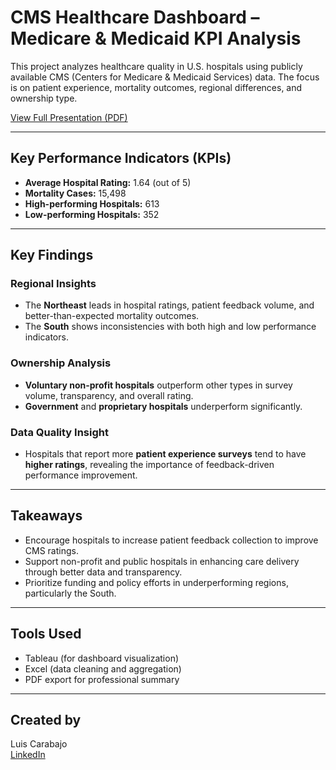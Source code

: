 # CMS Healthcare Dashboard – Medicare & Medicaid KPI Analysis

This project analyzes healthcare quality in U.S. hospitals using publicly available CMS (Centers for Medicare & Medicaid Services) data. The focus is on patient experience, mortality outcomes, regional differences, and ownership type.

[View Full Presentation (PDF)](./slides/CMS-Dashboard.pdf)

---

## Key Performance Indicators (KPIs)

- **Average Hospital Rating:** 1.64 (out of 5)
- **Mortality Cases:** 15,498
- **High-performing Hospitals:** 613
- **Low-performing Hospitals:** 352

---

## Key Findings

### Regional Insights
- The **Northeast** leads in hospital ratings, patient feedback volume, and better-than-expected mortality outcomes.
- The **South** shows inconsistencies with both high and low performance indicators.

### Ownership Analysis
- **Voluntary non-profit hospitals** outperform other types in survey volume, transparency, and overall rating.
- **Government** and **proprietary hospitals** underperform significantly.

### Data Quality Insight
- Hospitals that report more **patient experience surveys** tend to have **higher ratings**, revealing the importance of feedback-driven performance improvement.

---

## Takeaways

- Encourage hospitals to increase patient feedback collection to improve CMS ratings.
- Support non-profit and public hospitals in enhancing care delivery through better data and transparency.
- Prioritize funding and policy efforts in underperforming regions, particularly the South.

---

## Tools Used

- Tableau (for dashboard visualization)
- Excel (data cleaning and aggregation)
- PDF export for professional summary

---

## Created by
Luis Carabajo  
[LinkedIn](https://www.linkedin.com/in/luis-carabajo-a5449b250) 


